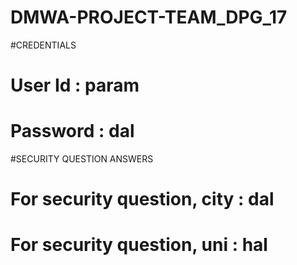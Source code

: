 # DMWA-PROJECT-TEAM_DPG_17

#CREDENTIALS

# User Id : param
# Password : dal

#SECURITY QUESTION ANSWERS 
# For security question, city : dal
# For security question, uni : hal


